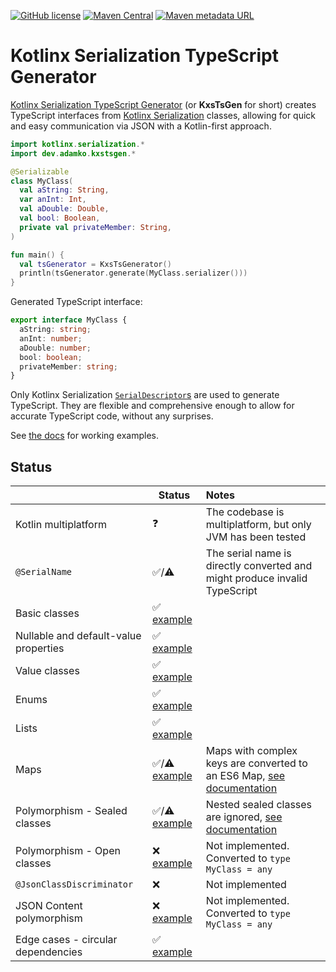 [![GitHub license](https://img.shields.io/github/license/adamko-dev/kotlinx-serialization-typescript-generator?style=for-the-badge)](https://github.com/adamko-dev/kxstsgen/blob/main/LICENSE)
[![Maven Central](https://img.shields.io/maven-central/v/dev.adamko.kxstsgen/kxs-ts-gen-core?style=for-the-badge&logo=apache-maven&color=6545e7&link=https%3A%2F%2Fsearch.maven.org%2Fsearch%3Fq%3Dg%3Adev.adamko.kxstsgen)](https://search.maven.org/search?q=g:dev.adamko.kxstsgen)
[![Maven metadata URL](https://img.shields.io/maven-metadata/v?label=MAVEN%20SNAPSHOT&metadataUrl=https%3A%2F%2Fs01.oss.sonatype.org%2Fcontent%2Frepositories%2Fsnapshots%2Fdev%2Fadamko%2Fkxstsgen%2Fkxs-ts-gen-core%2Fmaven-metadata.xml&style=for-the-badge&logo=apache-maven)](https://s01.oss.sonatype.org/content/repositories/snapshots/dev/adamko/kxstsgen/kxs-ts-gen-core/)

# Kotlinx Serialization TypeScript Generator

[Kotlinx Serialization TypeScript Generator](https://github.com/adamko-dev/kotlinx-serialization-typescript-generator)
(or **KxsTsGen** for short) creates TypeScript interfaces from
[Kotlinx Serialization](https://github.com/Kotlin/kotlinx.serialization/)
classes, allowing for quick and easy communication via JSON with a Kotlin-first approach.

```kotlin
import kotlinx.serialization.*
import dev.adamko.kxstsgen.*

@Serializable
class MyClass(
  val aString: String,
  var anInt: Int,
  val aDouble: Double,
  val bool: Boolean,
  private val privateMember: String,
)

fun main() {
  val tsGenerator = KxsTsGenerator()
  println(tsGenerator.generate(MyClass.serializer()))
}
```

Generated TypeScript interface:

```typescript
export interface MyClass {
  aString: string;
  anInt: number;
  aDouble: number;
  bool: boolean;
  privateMember: string;
}
```

Only Kotlinx Serialization
[`SerialDescriptor`s](https://kotlin.github.io/kotlinx.serialization/kotlinx-serialization-core/kotlinx.serialization.descriptors/-serial-descriptor/index.html)
are used to generate TypeScript.
They are flexible and comprehensive enough to allow for accurate TypeScript code, without any
surprises.

See
[the docs](https://adamko-dev.github.io/kotlinx-serialization-typescript-generator/)
for working examples.

## Status

|                                       | Status                                                          | Notes                                                                                                          |
|---------------------------------------|-----------------------------------------------------------------|:---------------------------------------------------------------------------------------------------------------|
| Kotlin multiplatform                  | ❓                                                               | The codebase is multiplatform, but only JVM has been tested                                                    |
| `@SerialName`                         | ✅/⚠                                                             | The serial name is directly converted and might produce invalid TypeScript                                     |
| Basic classes                         | ✅   [example](./docs/basic-classes.md)                          |                                                                                                                |
| Nullable and default-value properties | ✅   [example](./docs/default-values.md)                         |                                                                                                                |
| Value classes                         | ✅   [example](./docs/value-classes.md)                          |                                                                                                                |
| Enums                                 | ✅   [example](./docs/enums.md)                                  |                                                                                                                |
| Lists                                 | ✅   [example](./docs/lists.md)                                  |                                                                                                                |
| Maps                                  | ✅/⚠ [example](./docs/maps.md)                                   | Maps with complex keys are converted to an ES6 Map, [see documentation](./docs/maps.md#maps-with-complex-keys) |
| Polymorphism - Sealed classes         | ✅/⚠ [example](./docs/polymorphism-sealed.md#sealed-classes)     | Nested sealed classes are ignored, [see documentation](./docs/polymorphism-sealed.md#nested-sealed-classes)    |
| Polymorphism - Open classes           | ❌   [example](./docs/abstract-classes.md)                       | Not implemented. Converted to `type MyClass = any`                                                             |
| `@JsonClassDiscriminator`             | ❌                                                               | Not implemented                                                                                                |
| JSON Content polymorphism             | ❌   [example](./docs/polymorphism.md#json-content-polymorphism) | Not implemented. Converted to `type MyClass = any`                                                             |
| Edge cases - circular dependencies    | ✅   [example](./docs/edgecases.md)                              |                                                                                                                |

